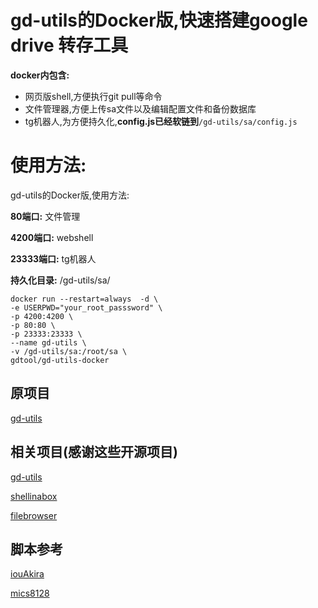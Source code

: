# gd-utils的Docker版,快速搭建google drive 转存工具

**docker内包含:**
- 网页版shell,方便执行git pull等命令
- 文件管理器,方便上传sa文件以及编辑配置文件和备份数据库
- tg机器人,为方便持久化,**config.js已经软链到**`/gd-utils/sa/config.js`




# 使用方法:
gd-utils的Docker版,使用方法:

**80端口:** 文件管理

**4200端口:** webshell

**23333端口:** tg机器人

**持久化目录:** /gd-utils/sa/

```
docker run --restart=always  -d \
-e USERPWD="your_root_passsword" \
-p 4200:4200 \
-p 80:80 \
-p 23333:23333 \
--name gd-utils \
-v /gd-utils/sa:/root/sa \
gdtool/gd-utils-docker
```

## 原项目
[gd-utils](https://github.com/iwestlin/gd-utils)

## 相关项目(感谢这些开源项目)

[gd-utils](https://github.com/iwestlin/gd-utils)

[shellinabox](https://github.com/shellinabox/shellinabox)

[filebrowser](https://github.com/filebrowser/filebrowser/)

## 脚本参考

[iouAkira](https://github.com/iouAkira/someDockerfile)

[mics8128](https://github.com/mics8128/gd-utilds-docker)
